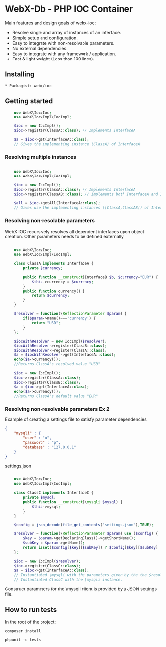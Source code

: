 # WebX-Db - PHP IOC Container
Main features and design goals of webx-ioc:
* Resolve single and array of instances of an interface.
* Simple setup and configuration.
* Easy to integrate with non-resolvable parameters.
* No external dependencies.
* Easy to integrate with any framework / application.
* Fast & light weight (Less than 100 lines).

## Installing
    * Packagist: webx/ioc

## Getting started
```php
    use WebX\Ioc\Ioc;
    use WebX\Ioc\Impl\IocImpl;

    $ioc = new IocImpl();
    $ioc->register(ClassA::class); // Implements InterfaceA

    $a = $ioc->get(InterfaceA::class);
    // Gives the implementing instance (ClassA) of InterfaceA


```
### Resolving multiple instances
```php

    use WebX\Ioc\Ioc;
    use WebX\Ioc\Impl\IocImpl;

    $ioc = new IocImpl();
    $ioc->register(ClassA::class); // Implements InterfaceA
    $ioc->register(ClassAB::class); // Implements both InterfaceA and InterfaceB

    $all = $ioc->getAll(InterfaceA::class);
    // Gives use the implementing instances ([ClassA,ClassAB]) of InterfaceA

```

### Resolving non-resolable parameters
WebX IOC recursively resolves all dependent interfaces upon object creation. Other parameters needs to be defined externally.
```php

    use WebX\Ioc\Ioc;
    use WebX\Ioc\Impl\IocImpl;

    class ClassA implements InterfaceA {
        private $currency;

        public function __construct(InterfaceB $b, $currency="EUR") {
            $this->currency = $currency;
        }
        public function currency() {
            return $currency;
        }
    }

    $resolver = function(\ReflectionParameter $param) {
        if($param->name()==='currency') {
            return "USD";
        }
    };

    $iocWithResolver = new IocImpl($resolver);
    $iocWithResolver->register(ClassB::class);
    $iocWithResolver->register(ClassA::class);
    $a = $iocWithResolver->get(InterfaceA::class);
    echo($a->currency());
    //Returns ClassA's resolved value "USD"

    $ioc = new IocImpl();
    $ioc->register(ClassA::class);
    $ioc->register(ClassB::class);
    $a = $ioc->get(InterfaceA::class);
    echo($a->currency());
    //Returns ClassA's default value "EUR"

```
### Resolving non-resolvable parameters Ex 2
Example of creating a settings file to satisfy parameter dependencies

```json
{
    "mysqli" : {
        "user" : "u",
        "password" : "p",
        "database" : "127.0.0.1"
    }
}

```
settings.json

```php

    use WebX\Ioc\Ioc;
    use WebX\Ioc\Impl\IocImpl;

    class ClassC implements InterfaceC {
        private $mysql;
        public function __construct(\mysqli $mysql) {
            $this->mysql;
        }
    }

    $config = json_decode(file_get_contents("settings.json"),TRUE);

    $resolver = function(\ReflectionParameter $param) use ($config) {
        $key = $param->getDeclaringClass()->getShortName();
        $subKey = $param->getName();
        return isset($config[$key][$subKey]) ? $config[$key][$subKey] : null;
    };

    $ioc = new IocImpl($resolver);
    $ioc->register(ClassC::class);
    $a = $ioc->get(InterfaceA::class);
    // Instantiated \mysqli with the parameters given by the the $resolver function.
    // Instantiated ClassC with the \mysqli instance.

```
Construct parameters for the \mysqli client is provided by a JSON settings file.


## How to run tests
In the root of the project:

  `composer install`

  `phpunit -c tests`
